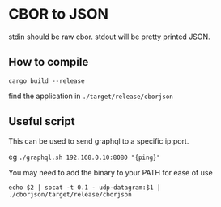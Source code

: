 # CBOR to JSON
stdin should be raw cbor. stdout will be pretty printed JSON.

## How to compile
```
cargo build --release
```
find the application in `./target/release/cborjson`

## Useful script
This can be used to send graphql to a specific ip:port.

eg `./graphql.sh 192.168.0.10:8080 "{ping}"`

You may need to add the binary to your PATH for ease of use

```
echo $2 | socat -t 0.1 - udp-datagram:$1 | ./cborjson/target/release/cborjson
```
